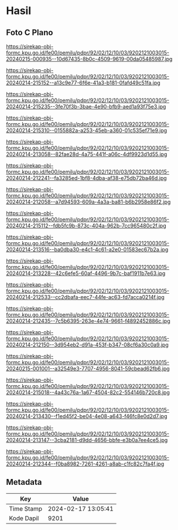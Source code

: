 # Hasil

## Foto C Plano

https://sirekap-obj-formc.kpu.go.id/fe00/pemilu/pdpr/92/02/12/10/03/9202121003015-20240215-000935--10d67435-8b0c-4509-9619-00da05485987.jpg

https://sirekap-obj-formc.kpu.go.id/fe00/pemilu/pdpr/92/02/12/10/03/9202121003015-20240214-215152--a13c9e77-6f6e-41a3-b181-0fafd49c51fa.jpg

https://sirekap-obj-formc.kpu.go.id/fe00/pemilu/pdpr/92/02/12/10/03/9202121003015-20240214-215235--3fe70f3b-3bae-4e90-bfb9-aed1a93f75e3.jpg

https://sirekap-obj-formc.kpu.go.id/fe00/pemilu/pdpr/92/02/12/10/03/9202121003015-20240214-215310--0155882a-a253-45eb-a360-01c535ef71e9.jpg

https://sirekap-obj-formc.kpu.go.id/fe00/pemilu/pdpr/92/02/12/10/03/9202121003015-20240214-213058--82fae28d-4a75-441f-a06c-4df9923d1d55.jpg

https://sirekap-obj-formc.kpu.go.id/fe00/pemilu/pdpr/92/02/12/10/03/9202121003015-20240214-212241--fa3285ed-1bf8-4dba-af38-e75db72ba46d.jpg

https://sirekap-obj-formc.kpu.go.id/fe00/pemilu/pdpr/92/02/12/10/03/9202121003015-20240214-212058--a7d94593-609a-4a3a-ba81-b6b2958e86f2.jpg

https://sirekap-obj-formc.kpu.go.id/fe00/pemilu/pdpr/92/02/12/10/03/9202121003015-20240214-215112--fdb5fc9b-873c-404a-962b-7cc965480c2f.jpg

https://sirekap-obj-formc.kpu.go.id/fe00/pemilu/pdpr/92/02/12/10/03/9202121003015-20240214-213516--ba0dba30-e4c1-4c61-a2e0-01583ec67b2a.jpg

https://sirekap-obj-formc.kpu.go.id/fe00/pemilu/pdpr/92/02/12/10/03/9202121003015-20240214-213228--42c6efe5-60af-4496-9b7c-baf1911b7e63.jpg

https://sirekap-obj-formc.kpu.go.id/fe00/pemilu/pdpr/92/02/12/10/03/9202121003015-20240214-212533--cc2dbafa-eec7-44fe-ac63-fd7acca0214f.jpg

https://sirekap-obj-formc.kpu.go.id/fe00/pemilu/pdpr/92/02/12/10/03/9202121003015-20240214-212435--7c5b6395-263e-4e74-9661-f4892452886c.jpg

https://sirekap-obj-formc.kpu.go.id/fe00/pemilu/pdpr/92/02/12/10/03/9202121003015-20240214-212150--3d954eb2-d91a-453f-b347-08cf6a30c0a9.jpg

https://sirekap-obj-formc.kpu.go.id/fe00/pemilu/pdpr/92/02/12/10/03/9202121003015-20240215-001001--a32549e3-7707-4956-8041-59cbead62fb6.jpg

https://sirekap-obj-formc.kpu.go.id/fe00/pemilu/pdpr/92/02/12/10/03/9202121003015-20240214-215018--4a43c76a-1a67-4504-82c2-554146b720c8.jpg

https://sirekap-obj-formc.kpu.go.id/fe00/pemilu/pdpr/92/02/12/10/03/9202121003015-20240214-213430--f1ed45f2-be04-4e08-a643-f46fc8e0d2d7.jpg

https://sirekap-obj-formc.kpu.go.id/fe00/pemilu/pdpr/92/02/12/10/03/9202121003015-20240214-213147--3cba2181-d9dd-4656-bbfe-e3b0a7ee4ce5.jpg

https://sirekap-obj-formc.kpu.go.id/fe00/pemilu/pdpr/92/02/12/10/03/9202121003015-20240214-212344--f0ba8982-7261-4261-a8ab-c1fc82c7fa4f.jpg


## Metadata

| Key        | Value               |
| ---------- | ------------------- |
| Time Stamp | 2024-02-17 13:05:41 |
| Kode Dapil | 9201                |



